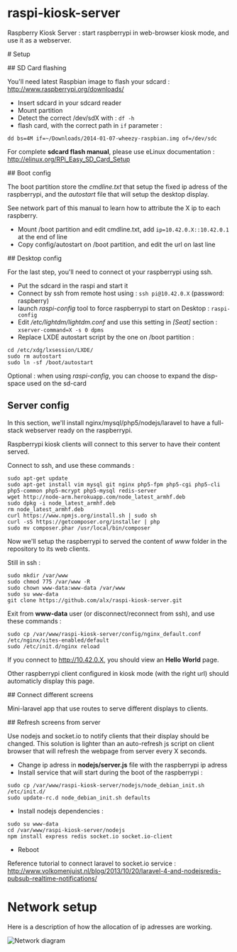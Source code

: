 raspi-kiosk-server
==================

Raspberry Kiosk Server : start raspberrypi in web-browser kiosk mode, and use it as a webserver.

# Setup

## SD Card flashing

You'll need latest Raspbian image to flash your sdcard : http://www.raspberrypi.org/downloads/

* Insert sdcard in your sdcard reader
* Mount partition
* Detect the correct /dev/sdX with : ```df -h```
* flash card, with the correct path in ```if``` parameter :

```
dd bs=4M if=~/Downloads/2014-01-07-wheezy-raspbian.img of=/dev/sdc
```

For complete **sdcard flash manual**, please use eLinux documentation : http://elinux.org/RPi_Easy_SD_Card_Setup

## Boot config

The boot partition store the *cmdline.txt* that setup the fixed ip adress of the raspberrypi, and the *autostart* file that will setup the desktop display.

See network part of this manual to learn how to attribute the X ip to each raspberry.

* Mount /boot partition and edit cmdline.txt, add ```ip=10.42.0.X::10.42.0.1``` at the end of line
* Copy config/autostart on /boot partition, and edit the url on last line

## Desktop config

For the last step, you'll need to connect ot your raspberrypi using ssh.

* Put the sdcard in the raspi and start it
* Connect by ssh from remote host using : ```ssh pi@10.42.0.X``` (password: raspberry)
* launch *raspi-config* tool to force raspberrypi to start on Desktop : ```raspi-config```
* Edit */etc/lightdm/lightdm.conf* and use this setting in *[Seat]* section : ```xserver-command=X -s 0 dpms```
* Replace LXDE autostart script by the one on /boot partition :

```
cd /etc/xdg/lxsession/LXDE/
sudo rm autostart
sudo ln -sf /boot/autostart
```

Optional : when using *raspi-config*, you can choose to expand the disp-space used on the sd-card

## Server config

In this section, we'll install nginx/mysql/php5/nodejs/laravel to have a full-stack webserver ready on the raspberrypi.

Raspberrypi kiosk clients will connect to this server to have their content served.

Connect to ssh, and use these commands :

```
sudo apt-get update
sudo apt-get install vim mysql git nginx php5-fpm php5-cgi php5-cli php5-common php5-mcrypt php5-mysql redis-server
wget http://node-arm.herokuapp.com/node_latest_armhf.deb
sudo dpkg -i node_latest_armhf.deb
rm node_latest_armhf.deb
curl https://www.npmjs.org/install.sh | sudo sh
curl -sS https://getcomposer.org/installer | php
sudo mv composer.phar /usr/local/bin/composer
```

Now we'll setup the raspberrypi to served the content of *www* folder in the repository to its web clients.

Still in ssh :

```
sudo mkdir /var/www
sudo chmod 775 /var/www -R
sudo chown www-data:www-data /var/www
sudo su www-data
git clone https://github.com/alx/raspi-kiosk-server.git
```

Exit from **www-data** user (or disconnect/reconnect from ssh), and use these commands :

```
sudo cp /var/www/raspi-kiosk-server/config/nginx_default.conf /etc/nginx/sites-enabled/default
sudo /etc/init.d/nginx reload
```

If you connect to http://10.42.0.X, you should view an **Hello World** page.

Other raspberrypi client configured in kiosk mode (with the right url) should automaticly display this page.

## Connect different screens

Mini-laravel app that use routes to serve different displays to clients.

## Refresh screens from server

Use nodejs and socket.io to notify clients that their display should be changed. This solution is lighter than an auto-refresh js script on client browser that will refresh the webpage from server every X seconds.

* Change ip adress in **nodejs/server.js** file with the raspberrypi ip adress
* Install service that will start during the boot of the raspberrypi : 

```
sudo cp /var/www/raspi-kiosk-server/nodejs/node_debian_init.sh /etc/init.d/
sudo update-rc.d node_debian_init.sh defaults
```

* Install nodejs dependencies :

```
sudo su www-data
cd /var/www/raspi-kiosk-server/nodejs
npm install express redis socket.io socket.io-client
```

* Reboot

Reference tutorial to connect laravel to socket.io service : http://www.volkomenjuist.nl/blog/2013/10/20/laravel-4-and-nodejsredis-pubsub-realtime-notifications/

# Network setup

Here is a description of how the allocation of ip adresses are working.

![Network diagram](../blob/master/manual/network.png?raw=true)
